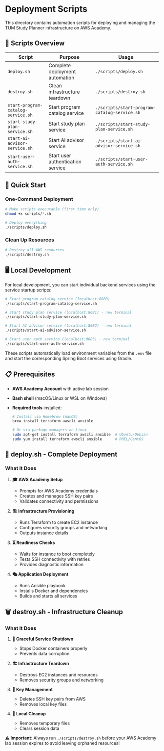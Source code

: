 # Deployment Scripts

This directory contains automation scripts for deploying and managing the TUM Study Planner infrastructure on AWS Academy.

## 📁 Scripts Overview

| Script                           | Purpose                           | Usage                                      |
| -------------------------------- | --------------------------------- | ------------------------------------------ |
| `deploy.sh`                      | Complete deployment automation    | `./scripts/deploy.sh`                     |
| `destroy.sh`                     | Clean infrastructure teardown     | `./scripts/destroy.sh`                    |
| `start-program-catalog-service.sh` | Start program catalog service     | `./scripts/start-program-catalog-service.sh` |
| `start-study-plan-service.sh`    | Start study plan service          | `./scripts/start-study-plan-service.sh`   |
| `start-ai-advisor-service.sh`    | Start AI advisor service          | `./scripts/start-ai-advisor-service.sh`   |
| `start-user-auth-service.sh`     | Start user authentication service | `./scripts/start-user-auth-service.sh`    |

## 🚀 Quick Start

### One-Command Deployment

```bash
# Make scripts executable (first time only)
chmod +x scripts/*.sh

# Deploy everything
./scripts/deploy.sh
```

### Clean Up Resources

```bash
# Destroy all AWS resources
./scripts/destroy.sh
```

## 🖥️ Local Development

For local development, you can start individual backend services using the service startup scripts:

```bash
# Start program catalog service (localhost:8080)
./scripts/start-program-catalog-service.sh

# Start study plan service (localhost:8081) - new terminal
./scripts/start-study-plan-service.sh

# Start AI advisor service (localhost:8082) - new terminal
./scripts/start-ai-advisor-service.sh

# Start user auth service (localhost:8083) - new terminal
./scripts/start-user-auth-service.sh
```

These scripts automatically load environment variables from the `.env` file and start the corresponding Spring Boot services using Gradle.

## 📋 Prerequisites

- **AWS Academy Account** with active lab session
- **Bash shell** (macOS/Linux or WSL on Windows)
- **Required tools** installed:

  ```bash
  # Install via Homebrew (macOS)
  brew install terraform awscli ansible

  # Or via package managers on Linux
  sudo apt-get install terraform awscli ansible  # Ubuntu/Debian
  sudo yum install terraform awscli ansible      # RHEL/CentOS
  ```

## 🔧 deploy.sh - Complete Deployment

### What It Does

1. **🎓 AWS Academy Setup**

   - Prompts for AWS Academy credentials
   - Creates and manages SSH key pairs
   - Validates connectivity and permissions

2. **🏗️ Infrastructure Provisioning**

   - Runs Terraform to create EC2 instance
   - Configures security groups and networking
   - Outputs instance details

3. **⏳ Readiness Checks**

   - Waits for instance to boot completely
   - Tests SSH connectivity with retries
   - Provides diagnostic information

4. **🎭 Application Deployment**
   - Runs Ansible playbook
   - Installs Docker and dependencies
   - Builds and starts all services

## 🗑️ destroy.sh - Infrastructure Cleanup

### What It Does

1. **🛑 Graceful Service Shutdown**

   - Stops Docker containers properly
   - Prevents data corruption

2. **🏗️ Infrastructure Teardown**

   - Destroys EC2 instances and resources
   - Removes security groups and networking

3. **🔑 Key Management**

   - Deletes SSH key pairs from AWS
   - Removes local key files

4. **🧹 Local Cleanup**
   - Removes temporary files
   - Clears session data

**⚠️ Important**: Always run `./scripts/destroy.sh` before your AWS Academy lab session expires to avoid leaving orphaned resources!
